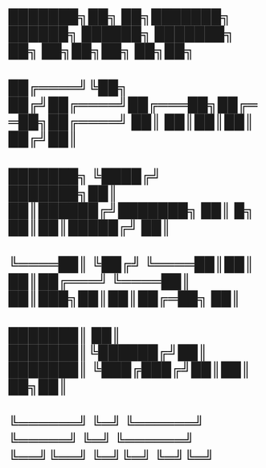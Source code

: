 #  ███████╗██╗   ██╗███████╗ ██████╗ ██████╗ ███████╗    ██╗    ██╗██╗██╗  ██╗██╗    
#  ██╔════╝╚██╗ ██╔╝██╔════╝██╔═══██╗██╔══██╗██╔════╝    ██║    ██║██║██║ ██╔╝██║    
#  ███████╗ ╚████╔╝ ███████╗██║   ██║██████╔╝███████╗    ██║ █╗ ██║██║█████╔╝ ██║    
#  ╚════██║  ╚██╔╝  ╚════██║██║   ██║██╔═══╝ ╚════██║    ██║███╗██║██║██╔═██╗ ██║    
#  ███████║   ██║   ███████║╚██████╔╝██║     ███████║    ╚███╔███╔╝██║██║  ██╗██║    
#  ╚══════╝   ╚═╝   ╚══════╝ ╚═════╝ ╚═╝     ╚══════╝     ╚══╝╚══╝ ╚═╝╚═╝  ╚═╝╚═╝    
#       
